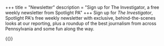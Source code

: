 +++
title = "Newsletter"
description = "Sign up for The Investigator, a free weekly newsletter from Spotlight PA"
+++
Sign up for _The Investigator_, Spotlight PA's free weekly newsletter with exclusive, behind-the-scenes looks at our reporting, plus a roundup of the best journalism from across Pennsylvania and some fun along the way.

{{<newsletter-form>}}
